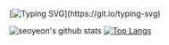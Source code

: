  [![Typing SVG](https://readme-typing-svg.demolab.com?font=Fira+Code&size=30&pause=1000&color=0EF7BE&background=000000&center=true&vCenter=true&width=500&height=200&lines=Hi+there%2C+I'm+seoyeon.)](https://git.io/typing-svg)

![seoyeon's github stats](https://github-readme-stats.vercel.app/api?username=sonoasy&show_icons=true&theme=react)
[![Top Langs](https://github-readme-stats.vercel.app/api/top-langs/?username=sonoasy&layout=compact&theme=react)](https://github.com/metleeha)

